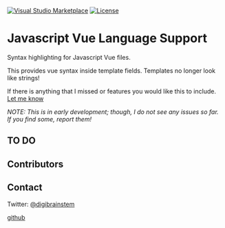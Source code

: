 [![Visual&nbsp;Studio Marketplace](https://img.shields.io/visual-studio-marketplace/v/DigitalBrainstem.javascript-vue.svg?label=Visual%20Studio%20Marketplace)](https://marketplace.visualstudio.com/items?itemName=DigitalBrainstem.javascript-vue)
[![License](https://img.shields.io/github/license/Digitalbrainstem/javascript-vue.svg)](https://github.com/Digitalbrainstem/javascript-vue/blob/master/LICENSE)


# Javascript Vue Language Support #

Syntax highlighting for Javascript Vue files.

This provides vue syntax inside template fields. Templates no longer look like strings!

If there is anything that I missed or features you would like this to include. [Let me know](https://github.com/Digitalbrainstem/javascript-vue/issues)

*NOTE: This is in early development; though, I do not see any issues so far. If you find some, report them!*

## TO DO ##

## Contributors ##

## Contact ##

Twitter: [@digibrainstem](https://twitter.com/digibrainstem)

[github](https://github.com/DigitalBrainstem/ejs-grammar)
